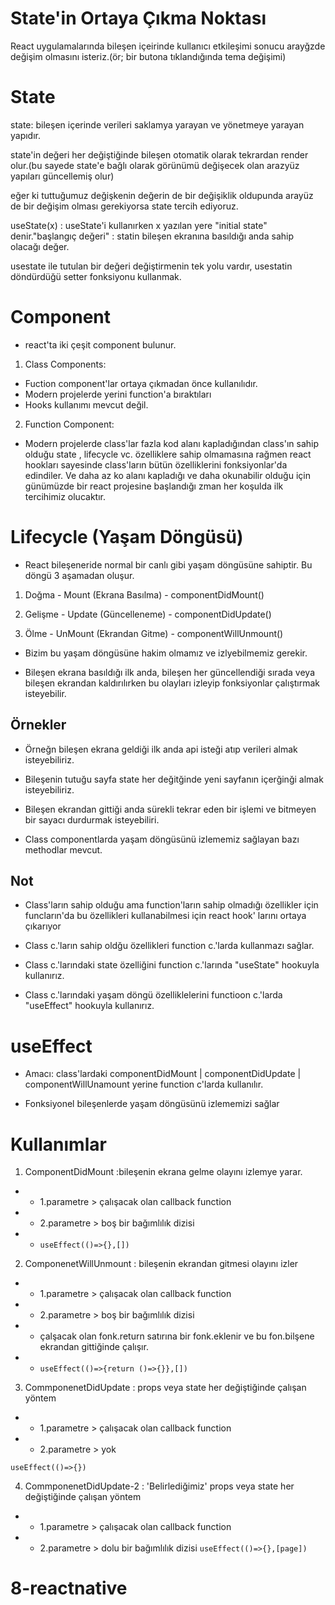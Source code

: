 # State'in Ortaya Çıkma Noktası

React uygulamalarında bileşen içeirinde kullanıcı etkileşimi sonucu arayğzde değişim olmasını isteriz.(ör; bir butona tıklandığında tema değişimi)

# State

state: bileşen içerinde verileri saklamya yarayan ve yönetmeye yarayan yapıdır.

state'in değeri her değiştiğinde bileşen otomatik olarak tekrardan render olur.(bu sayede state'e bağlı olarak görünümü değişecek olan arazyüz yapıları güncellemiş olur)

eğer ki tuttuğumuz değişkenin değerin de bir değişiklik oldupunda arayüz de bir değişim olması gerekiyorsa state tercih ediyoruz.

useState(x) : useState'i kullanırken x yazılan yere "initial state" denir."başlangıç değeri" : statin bileşen ekranına basıldığı anda sahip olacağı değer.

usestate ile tutulan bir değeri değiştirmenin tek yolu vardır, usestatin döndürdüğü setter fonksiyonu kullanmak.

# Component

- react'ta iki çeşit component bulunur.

1. Class Components:

- Fuction component'lar ortaya çıkmadan önce kullanılıdır.
- Modern projelerde yerini function'a bıraktıları
- Hooks kullanımı mevcut değil.

2. Function Component:

- Modern projelerde class'lar fazla kod alanı kapladığından class'ın sahip olduğu state , lifecycle vc. özelliklere sahip olmamasına rağmen react hookları sayesinde class'ların bütün özelliklerini fonksiyonlar'da edindiler. Ve daha az ko alanı kapladığı ve daha okunabilir olduğu için günümüzde bir react projesine başlandığı zman her koşulda ilk tercihimiz olucaktır.

# Lifecycle (Yaşam Döngüsü)

- React bileşeneride normal bir canlı gibi yaşam döngüsüne sahiptir. Bu döngü 3 aşamadan oluşur.

1. Doğma - Mount (Ekrana Basılma) - componentDidMount()

2. Gelişme - Update (Güncelleneme) - componentDidUpdate()

3. Ölme - UnMount (Ekrandan Gitme) - componentWillUnmount()

- Bizim bu yaşam döngüsüne hakim olmamız ve izlyebilmemiz gerekir.

- Bileşen ekrana basıldığı ilk anda, bileşen her güncellendiği sırada veya bileşen ekrandan kaldırılırken bu olayları izleyip fonksiyonlar çalıştırmak isteyebilir.

## Örnekler

- Örneğn bileşen ekrana geldiği ilk anda api isteği atıp verileri almak isteyebiliriz.

- Bileşenin tutuğu sayfa state her değitğinde yeni sayfanın içerğinği almak isteyebiliriz.

- Bileşen ekrandan gittiği anda sürekli tekrar eden bir işlemi ve bitmeyen bir sayacı durdurmak isteyebiliri.

- Class componentlarda yaşam döngüsünü izlememiz sağlayan bazı methodlar mevcut.

## Not

- Class'ların sahip olduğu ama function'ların sahip olmadığı özellikler için funcların'da bu özellikleri kullanabilmesi için react hook' larını ortaya çıkarıyor

- Class c.'ların sahip oldğu özellikleri function c.'larda kullanmazı sağlar.

- Class c.'larındaki state özelliğini function c.'larında "useState" hookuyla kullanırız.

- Class c.'larındaki yaşam döngü özelliklelerini functioon c.'larda "useEffect" hookuyla kullanırız.

# useEffect

- Amacı: class'lardaki componentDidMount | componentDidUpdate | componentWillUnamount yerine function c'larda kullanılır.

- Fonksiyonel bileşenlerde yaşam döngüsünü izlememizi sağlar

# Kullanımlar

1. ComponentDidMount :bileşenin ekrana gelme olayını izlemye yarar.

- - 1.parametre > çalışacak olan callback function
- - 2.parametre > boş bir bağımlılık dizisi
- - `useEffect(()=>{},[])`

2. ComponenetWillUnmount : bileşenin ekrandan gitmesi olayını izler

- - 1.parametre > çalışacak olan callback function
- - 2.parametre > boş bir bağımlılık dizisi
- - çalşacak olan fonk.return satırına bir fonk.eklenir ve bu fon.bilşene ekrandan gittiğinde çalışır.

- - `useEffect(()=>{return ()=>{}},[])`

3. CommponenetDidUpdate : props veya state her değiştiğinde çalışan yöntem

- - 1.parametre > çalışacak olan callback function
- - 2.parametre > yok

`useEffect(()=>{})`

4. CommponenetDidUpdate-2 : 'Belirlediğimiz' props veya state her değiştiğinde çalışan yöntem

- - 1.parametre > çalışacak olan callback function
- - 2.parametre > dolu bir bağımlılık dizisi
    `useEffect(()=>{},[page])`
# 8-reactnative
